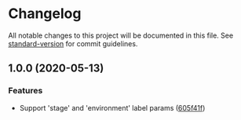 # Changelog

All notable changes to this project will be documented in this file. See [standard-version](https://github.com/conventional-changelog/standard-version) for commit guidelines.

## 1.0.0 (2020-05-13)


### Features

* Support 'stage' and 'environment' label params ([605f41f](https://gitlab.com/guardianproject-ops/terraform-aws-iam-instance-role-policy-attachment/commit/605f41f391590374afb613ae744ab46451aabb90))
